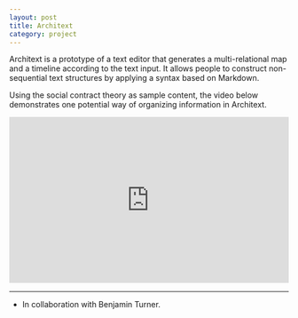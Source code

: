 ```yaml
---
layout: post
title: Architext
category: project
---
```


Architext is a prototype of a text editor that generates a multi-relational map and a timeline according to the text input. It allows people to construct non-sequential text structures by applying a syntax based on Markdown.

<!-- A multi-relational map is generally defined as a diagrammatical representation of knowledge with a node-link structure that communicates and specifies the relationships among concepts in a given knowledge domain. The most extensive body of research on multi-relational maps has been conducted by researchers seeking to facilitate text comprehension. It has been consistently shown that multi-relational maps are more effective than merely reading the textual rendition of content, such as a summary or a list of main points. Architext thus aims to facilitate text comprehension and knowledge management by enabling people to construct non-sequential text structures that result in different visual outputs of the same content. -->

Using the social contract theory as sample content, the video below demonstrates one potential way of organizing information in Architext.

<div style="padding:59.36% 0 0 0;position:relative;"><iframe src="https://player.vimeo.com/video/662588138?h=a40b608393&amp;badge=0&amp;autopause=0&amp;player_id=0&amp;app_id=58479" frameborder="0" allow="autoplay; fullscreen; picture-in-picture" allowfullscreen style="position:absolute;top:0;left:0;width:100%;height:100%;" title="Architext"></iframe></div><script src="https://player.vimeo.com/api/player.js"></script>

---

<ul class=credits>
  <li>In collaboration with Benjamin Turner.</li>
</ul>
